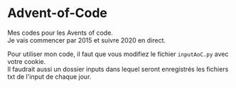 # Advent-of-Code

Mes codes pour les Avents of code.  
Je vais commencer par 2015 et suivre 2020 en direct.

Pour utiliser mon code, il faut que vous modifiez le fichier `inputAoC.py` avec votre cookie.  
Il faudrait aussi un dossier inputs dans lequel seront enregistrés les fichiers txt de l'input de chaque jour.
